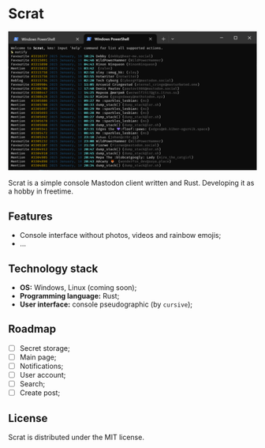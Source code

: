# Scrat

![](assets/main_win.png)

Scrat is a simple console Mastodon client written and Rust. Developing it as a hobby in freetime.

## Features

- Console interface without photos, videos and rainbow emojis;
- ...

## Technology stack

- **OS:** Windows, Linux (coming soon);
- **Programming language:** Rust;
- **User interface:** console pseudographic (by `cursive`);
<!-- - **Supported languages:** English, Russian (using `fluent`); -->

## Roadmap

- [ ] Secret storage;
- [ ] Main page;
- [ ] Notifications;
- [ ] User account;
- [ ] Search;
- [ ] Create post;

## License

Scrat is distributed under the MIT license.
